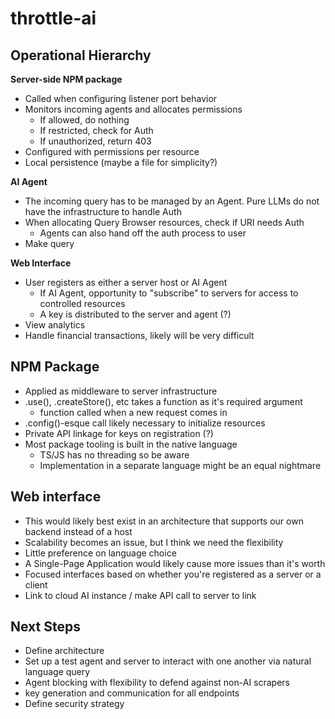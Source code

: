 # throttle-ai

## Operational Hierarchy
**Server-side NPM package**
  - Called when configuring listener port behavior
  - Monitors incoming agents and allocates permissions
    - If allowed, do nothing
    - If restricted, check for Auth
    - If unauthorized, return 403
  - Configured with permissions per resource
  - Local persistence (maybe a file for simplicity?)

**AI Agent**
  - The incoming query has to be managed by an Agent. Pure LLMs do not have the infrastructure to handle Auth
  - When allocating Query Browser resources, check if URI needs Auth
    - Agents can also hand off the auth process to user
  - Make query

**Web Interface**
  - User registers as either a server host or AI Agent
    - If AI Agent, opportunity to "subscribe" to servers for access to controlled resources
    - A key is distributed to the server and agent (?)
  - View analytics
  - Handle financial transactions, likely will be very difficult

## NPM Package
  - Applied as middleware to server infrastructure
  - .use(), .createStore(), etc takes a function as it's required argument
    - function called when a new request comes in
  - .config()-esque call likely necessary to initialize resources
  - Private API linkage for keys on registration (?)
  - Most package tooling is built in the native language
    - TS/JS has no threading so be aware
    - Implementation in a separate language might be an equal nightmare

## Web interface
  - This would likely best exist in an architecture that supports our own backend instead of a host
  - Scalability becomes an issue, but I think we need the flexibility
  - Little preference on language choice
  - A Single-Page Application would likely cause more issues than it's worth
  - Focused interfaces based on whether you're registered as a server or a client
  - Link to cloud AI instance / make API call to server to link

## Next Steps
  - Define architecture
  - Set up a test agent and server to interact with one another via natural language query
  - Agent blocking with flexibility to defend against non-AI scrapers
  - key generation and communication for all endpoints
  - Define security strategy